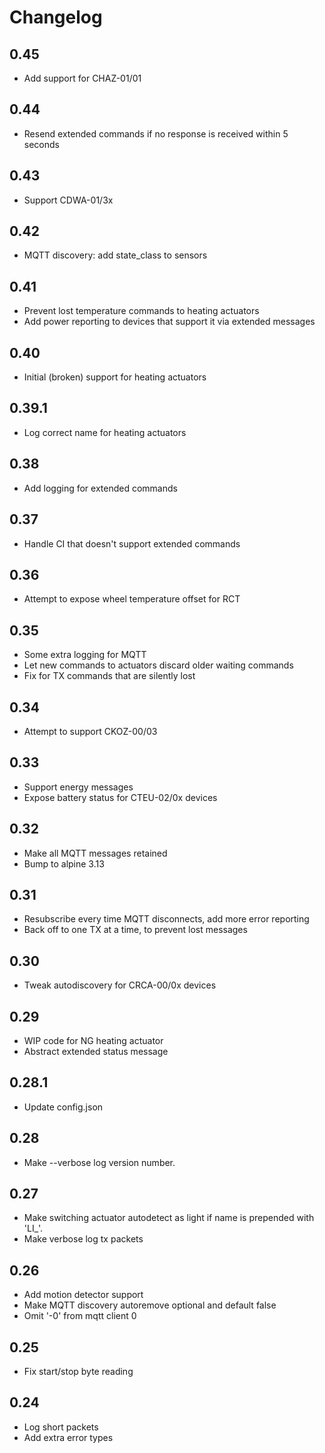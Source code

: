 # Changelog

## 0.45

 - Add support for CHAZ-01/01

## 0.44

 - Resend extended commands if no response is received within 5 seconds

## 0.43

 - Support CDWA-01/3x

## 0.42

 - MQTT discovery: add state_class to sensors

## 0.41

 - Prevent lost temperature commands to heating actuators
 - Add power reporting to devices that support it via extended messages

## 0.40

 - Initial (broken) support for heating actuators

## 0.39.1

 - Log correct name for heating actuators

## 0.38

 - Add logging for extended commands

## 0.37

 - Handle CI that doesn't support extended commands

## 0.36

- Attempt to expose wheel temperature offset for RCT

## 0.35

- Some extra logging for MQTT
- Let new commands to actuators discard older waiting commands
- Fix for TX commands that are silently lost

## 0.34

- Attempt to support CKOZ-00/03

## 0.33

- Support energy messages
- Expose battery status for CTEU-02/0x devices

## 0.32

- Make all MQTT messages retained
- Bump to alpine 3.13

## 0.31

- Resubscribe every time MQTT disconnects, add more error reporting
- Back off to one TX at a time, to prevent lost messages

## 0.30

- Tweak autodiscovery for CRCA-00/0x devices

## 0.29

- WIP code for NG heating actuator
- Abstract extended status message

## 0.28.1

- Update config.json

## 0.28

- Make --verbose log version number.

## 0.27

- Make switching actuator autodetect as light if name is prepended with 'LI_'.
- Make verbose log tx packets

## 0.26

- Add motion detector support
- Make MQTT discovery autoremove optional and default false
- Omit '-0' from mqtt client 0

## 0.25

- Fix start/stop byte reading

## 0.24

- Log short packets
- Add extra error types
